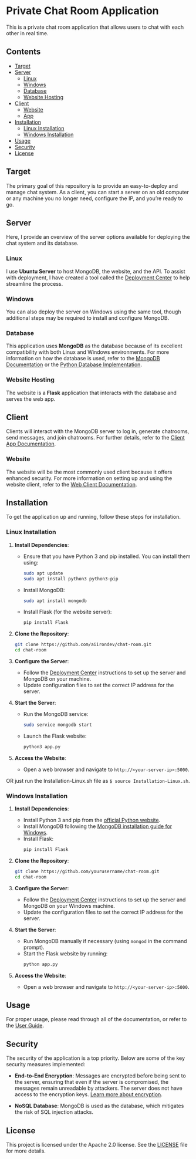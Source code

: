 # Private Chat Room Application

This is a private chat room application that allows users to chat with each other in real time.

## Contents

- [Target](#target)
- [Server](#server)
  - [Linux](#linux)
  - [Windows](#windows)
  - [Database](#database)
  - [Website Hosting](#website-hosting)
- [Client](#client)
  - [Website](#website)
  - [App](#app)
- [Installation](#installation)
  - [Linux Installation](#linux-installation)
  - [Windows Installation](#windows-installation)
- [Usage](#usage)
- [Security](#security)
- [License](#license)

## Target

The primary goal of this repository is to provide an easy-to-deploy and manage chat system. As a client, you can start a server on an old computer or any machine you no longer need, configure the IP, and you’re ready to go.

## Server

Here, I provide an overview of the server options available for deploying the chat system and its database.

### Linux

I use **Ubuntu Server** to host MongoDB, the website, and the API. To assist with deployment, I have created a tool called the [Deployment Center](DeploymentCenter/README_DEPLOY.md) to help streamline the process.

### Windows

You can also deploy the server on Windows using the same tool, though additional steps may be required to install and configure MongoDB.

### Database

This application uses **MongoDB** as the database because of its excellent compatibility with both Linux and Windows environments. For more information on how the database is used, refer to the [MongoDB Documentation](docs/Mongodb.md) or the [Python Database Implementation](docs/database_docs.md).

### Website Hosting

The website is a **Flask** application that interacts with the database and serves the web app. 

## Client

Clients will interact with the MongoDB server to log in, generate chatrooms, send messages, and join chatrooms. For further details, refer to the [Client App Documentation](App/README_APP.md).

### Website

The website will be the most commonly used client because it offers enhanced security. For more information on setting up and using the website client, refer to the [Web Client Documentation](DeploymentCenter/web/README_WEB.md).

## Installation

To get the application up and running, follow these steps for installation.

### Linux Installation

1. **Install Dependencies**: 
    - Ensure that you have Python 3 and pip installed. You can install them using:
      ```bash
      sudo apt update
      sudo apt install python3 python3-pip
      ```
    - Install MongoDB:
      ```bash
      sudo apt install mongodb
      ```
    - Install Flask (for the website server):
      ```bash
      pip install Flask
      ```

2. **Clone the Repository**:
    ```bash
    git clone https://github.com/aiirondev/chat-room.git
    cd chat-room
    ```

3. **Configure the Server**:
    - Follow the [Deployment Center](DeploymentCenter/README_DEPLOY.md) instructions to set up the server and MongoDB on your machine.
    - Update configuration files to set the correct IP address for the server.

4. **Start the Server**:
    - Run the MongoDB service:
      ```bash
      sudo service mongodb start
      ```
    - Launch the Flask website:
      ```bash
      python3 app.py
      ```

5. **Access the Website**:
    - Open a web browser and navigate to `http://<your-server-ip>:5000`.

OR just run the Installation-Linux.sh file as `$ source Installation-Linux.sh`.

### Windows Installation

1. **Install Dependencies**:
    - Install Python 3 and pip from the [official Python website](https://www.python.org/downloads/).
    - Install MongoDB following the [MongoDB installation guide for Windows](https://docs.mongodb.com/manual/tutorial/install-mongodb-on-windows/).
    - Install Flask:
      ```bash
      pip install Flask
      ```

2. **Clone the Repository**:
    ```bash
    git clone https://github.com/yourusername/chat-room.git
    cd chat-room
    ```

3. **Configure the Server**:
    - Follow the [Deployment Center](DeploymentCenter/README_DEPLOY.md) instructions to set up the server and MongoDB on your Windows machine.
    - Update the configuration files to set the correct IP address for the server.

4. **Start the Server**:
    - Run MongoDB manually if necessary (using `mongod` in the command prompt).
    - Start the Flask website by running:
      ```bash
      python app.py
      ```

5. **Access the Website**:
    - Open a web browser and navigate to `http://<your-server-ip>:5000`.

## Usage

For proper usage, please read through all of the documentation, or refer to the [User Guide](docs/user_guide.md).

## Security

The security of the application is a top priority. Below are some of the key security measures implemented:

- **End-to-End Encryption**: Messages are encrypted before being sent to the server, ensuring that even if the server is compromised, the messages remain unreadable by attackers. The server does not have access to the encryption keys. [Learn more about encryption](docs/crypting_docs.md).

- **NoSQL Database**: MongoDB is used as the database, which mitigates the risk of SQL injection attacks.

## License

This project is licensed under the Apache 2.0 license. See the [LICENSE](LICENSE) file for more details.
